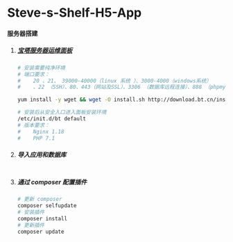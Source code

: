 # Steve-s-Shelf-H5-App

#### 服务器搭建

1. ##### [宝塔服务器运维面板](https://www.bt.cn/bbs/thread-19376-1-1.html)

   ```bash
   # 安装需要纯净环境
   # 端口要求：
   #	20 、21、 39000-40000（linux 系统 ）、3000-4000（windows系统）
   #	、22 （SSH）、80、443（网站及SSL）、3306 （数据库远程连接）、888 （phpmyadmin）
   
   yum install -y wget && wget -O install.sh http://download.bt.cn/install/install_6.0.sh && sh install.sh
   
   # 安装后从安全入口进入面板安装环境
   /etc/init.d/bt default
   # 版本要求：
   #	Nginx 1.18
   #	PHP 7.1
   
   ```

   

2. ##### 导入应用和数据库

   ```
   
   ```

   

3. ##### 通过 composer 配置插件

   ```bash
   # 更新 composer
   composer selfupdate
   # 安装插件
   composer install
   # 更新插件
   composer update
   ```

   

